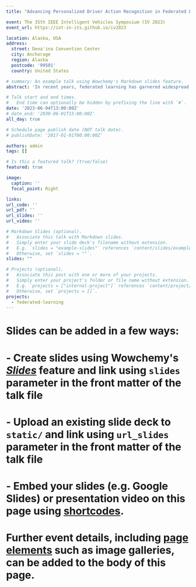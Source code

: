 ```yaml
---
title: "Advancing Personalized Driver Action Recognition in Federated Learning: User-Centric Approaches"

event: The 35th IEEE Intelligent Vehicles Symposium (IV 2023)
event_url: https://iot-in-its.github.io/iv2023

location: Alaska, USA
address:
  street: Dena'ina Convention Center
  city: Anchorage
  region: Alaska
  postcode: '99501'
  country: United States

# summary: An example talk using Wowchemy's Markdown slides feature.
abstract: 'In recent years, federated learning has garnered widespread attention due to its ability to train machine learning models across distributed devices while ensuring data privacy. However, little attention has been paid to user needs and personalization in this context, particularly in the field of driver action recognition. In this presentation, I will introduce the challenges of federated learning in driver action recognition and the rationale behind the poor performance of non-user-centric frameworks. Additionally, I will present our efforts to advance the development of personalized driver action recognition, which include personalized and peer-to-peer federated learning frameworks. Through this presentation, my objective is to highlight the potential of personalized driver action recognition and advocate for the deployment of federated learning in practical connected and automated vehicles.'

# Talk start and end times.
#   End time can optionally be hidden by prefixing the line with `#`.
date: '2023-06-04T13:00:00Z'
# date_end: '2030-06-01T15:00:00Z'
all_day: true

# Schedule page publish date (NOT talk date).
# publishDate: '2017-01-01T00:00:00Z'

authors: admin
tags: []

# Is this a featured talk? (true/false)
featured: true

image:
  caption: ''
  focal_point: Right

links:
url_code: ''
url_pdf: ''
url_slides: ''
url_video: ''

# Markdown Slides (optional).
#   Associate this talk with Markdown slides.
#   Simply enter your slide deck's filename without extension.
#   E.g. `slides = "example-slides"` references `content/slides/example-slides.md`.
#   Otherwise, set `slides = ""`.
slides: ""

# Projects (optional).
#   Associate this post with one or more of your projects.
#   Simply enter your project's folder or file name without extension.
#   E.g. `projects = ["internal-project"]` references `content/project/deep-learning/index.md`.
#   Otherwise, set `projects = []`.
projects:
  - federated-learning
---
```


# Slides can be added in a few ways:

# - **Create** slides using Wowchemy's [_Slides_](https://wowchemy.com/docs/managing-content/#create-slides) feature and link using `slides` parameter in the front matter of the talk file
# - **Upload** an existing slide deck to `static/` and link using `url_slides` parameter in the front matter of the talk file
# - **Embed** your slides (e.g. Google Slides) or presentation video on this page using [shortcodes](https://wowchemy.com/docs/writing-markdown-latex/).

# Further event details, including [page elements](https://wowchemy.com/docs/writing-markdown-latex/) such as image galleries, can be added to the body of this page.
